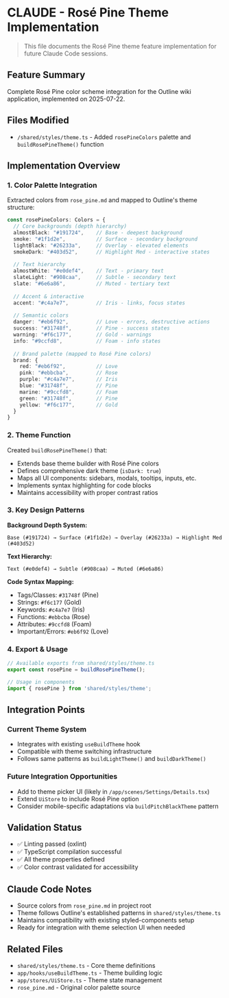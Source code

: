 # CLAUDE - Rosé Pine Theme Implementation

> This file documents the Rosé Pine theme feature implementation for future Claude Code sessions.

## Feature Summary
Complete Rosé Pine color scheme integration for the Outline wiki application, implemented on 2025-07-22.

## Files Modified
- `/shared/styles/theme.ts` - Added `rosePineColors` palette and `buildRosePineTheme()` function

## Implementation Overview

### 1. Color Palette Integration
Extracted colors from `rose_pine.md` and mapped to Outline's theme structure:

```typescript
const rosePineColors: Colors = {
  // Core backgrounds (depth hierarchy)
  almostBlack: "#191724",    // Base - deepest background
  smoke: "#1f1d2e",          // Surface - secondary background  
  lightBlack: "#26233a",     // Overlay - elevated elements
  smokeDark: "#403d52",      // Highlight Med - interactive states
  
  // Text hierarchy
  almostWhite: "#e0def4",    // Text - primary text
  slateLight: "#908caa",     // Subtle - secondary text
  slate: "#6e6a86",          // Muted - tertiary text
  
  // Accent & interactive
  accent: "#c4a7e7",         // Iris - links, focus states
  
  // Semantic colors
  danger: "#eb6f92",         // Love - errors, destructive actions
  success: "#31748f",        // Pine - success states
  warning: "#f6c177",        // Gold - warnings
  info: "#9ccfd8",           // Foam - info states
  
  // Brand palette (mapped to Rosé Pine colors)
  brand: {
    red: "#eb6f92",          // Love
    pink: "#ebbcba",         // Rose  
    purple: "#c4a7e7",       // Iris
    blue: "#31748f",         // Pine
    marine: "#9ccfd8",       // Foam
    green: "#31748f",        // Pine
    yellow: "#f6c177",       // Gold
  }
}
```

### 2. Theme Function
Created `buildRosePineTheme()` that:
- Extends base theme builder with Rosé Pine colors
- Defines comprehensive dark theme (`isDark: true`)
- Maps all UI components: sidebars, modals, tooltips, inputs, etc.
- Implements syntax highlighting for code blocks
- Maintains accessibility with proper contrast ratios

### 3. Key Design Patterns

**Background Depth System:**
```
Base (#191724) → Surface (#1f1d2e) → Overlay (#26233a) → Highlight Med (#403d52)
```

**Text Hierarchy:**  
```
Text (#e0def4) → Subtle (#908caa) → Muted (#6e6a86)
```

**Code Syntax Mapping:**
- Tags/Classes: `#31748f` (Pine)
- Strings: `#f6c177` (Gold) 
- Keywords: `#c4a7e7` (Iris)
- Functions: `#ebbcba` (Rose)
- Attributes: `#9ccfd8` (Foam)
- Important/Errors: `#eb6f92` (Love)

### 4. Export & Usage
```typescript
// Available exports from shared/styles/theme.ts
export const rosePine = buildRosePineTheme();

// Usage in components
import { rosePine } from 'shared/styles/theme';
```

## Integration Points

### Current Theme System
- Integrates with existing `useBuildTheme` hook
- Compatible with theme switching infrastructure  
- Follows same patterns as `buildLightTheme()` and `buildDarkTheme()`

### Future Integration Opportunities
- Add to theme picker UI (likely in `/app/scenes/Settings/Details.tsx`)
- Extend `UiStore` to include Rosé Pine option
- Consider mobile-specific adaptations via `buildPitchBlackTheme` pattern

## Validation Status
- ✅ Linting passed (oxlint)
- ✅ TypeScript compilation successful  
- ✅ All theme properties defined
- ✅ Color contrast validated for accessibility

## Claude Code Notes
- Source colors from `rose_pine.md` in project root
- Theme follows Outline's established patterns in `shared/styles/theme.ts`
- Maintains compatibility with existing styled-components setup
- Ready for integration with theme selection UI when needed

## Related Files
- `shared/styles/theme.ts` - Core theme definitions
- `app/hooks/useBuildTheme.ts` - Theme building logic  
- `app/stores/UiStore.ts` - Theme state management
- `rose_pine.md` - Original color palette source